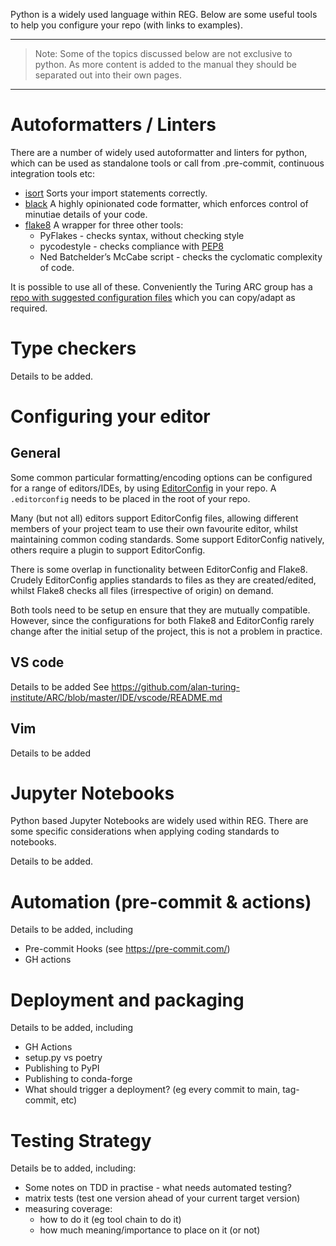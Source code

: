 Python is a widely used language within REG. Below are some useful tools to help you configure your repo (with links to examples).

* * *
> Note: Some of the topics discussed below are not exclusive to python. As more content is added to the manual they should be separated out into their own pages.
* * *

# Autoformatters / Linters

There are a number of widely used autoformatter and linters for python, which can be used as standalone tools or call from .pre-commit, continuous integration tools etc:

- [isort](https://pypi.org/project/isort/) Sorts your import statements correctly.
- [black](https://pypi.org/project/black) A highly opinionated code formatter, which enforces control of minutiae details of your code.
- [flake8](https://pypi.org/project/flake8) A wrapper for three other tools:
    - PyFlakes - checks syntax, without checking style
    - pycodestyle - checks compliance with [PEP8](https://peps.python.org/pep-0008/)
    - Ned Batchelder’s McCabe script - checks the cyclomatic complexity of code.

It is possible to use all of these. Conveniently the Turing ARC group has a [repo with suggested configuration files](https://github.com/alan-turing-institute/ARC/tree/master/code-style/suggested-config) which you can copy/adapt as required.

# Type checkers

Details to be added.

# Configuring your editor

## General

Some common particular formatting/encoding options can be configured for a range of editors/IDEs, by using [EditorConfig](https://editorconfig.org) in your repo. A
`.editorconfig` needs to be placed in the root of your repo.

Many (but not all) editors support EditorConfig files, allowing different members of your project team to use their own favourite editor, whilst maintaining common coding standards. Some support EditorConfig natively, others require a plugin to support EditorConfig.

There is some overlap in functionality between EditorConfig and Flake8. Crudely EditorConfig applies standards to files as they are created/edited, whilst Flake8 checks all files (irrespective of origin) on demand.

Both tools need to be setup en ensure that they are mutually compatible. However, since the configurations for both Flake8 and EditorConfig rarely change after the initial setup of the project, this is not a problem in practice.

## VS code
Details to be added
See https://github.com/alan-turing-institute/ARC/blob/master/IDE/vscode/README.md

## Vim
Details to be added

# Jupyter Notebooks
Python based Jupyter Notebooks are widely used within REG. There are some specific considerations when applying coding standards to notebooks.

Details to be added.


# Automation (pre-commit & actions)
Details to be added, including
* Pre-commit Hooks (see https://pre-commit.com/)
* GH actions

# Deployment and packaging
Details to be added, including
- GH Actions
- setup.py vs poetry
- Publishing to PyPI
- Publishing to conda-forge
- What should trigger a deployment? (eg every commit to main, tag-commit, etc)

# Testing Strategy
Details be to added, including:
- Some notes on TDD in practise - what needs automated testing?
- matrix tests (test one version ahead of your current target version)
- measuring coverage:
    - how to do it (eg tool chain to do it)
    - how much meaning/importance to place on it (or not)